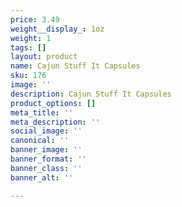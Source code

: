 ```yaml
---
price: 3.49
weight__display_: 1oz
weight: 1
tags: []
layout: product
name: Cajun Stuff It Capsules
sku: 176
image: ''
description: Cajun Stuff It Capsules
product_options: []
meta_title: ''
meta_description: ''
social_image: ''
canonical: ''
banner_image: ''
banner_format: ''
banner_class: ''
banner_alt: ''

---
```

